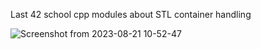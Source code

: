 Last 42 school cpp modules about STL container handling


![Screenshot from 2023-08-21 10-52-47](https://github.com/GuillaumeSimonet17/Cpp-module-09/assets/84441663/3e740a24-0ad6-4daf-8b76-f1b73bd5c2fa)
